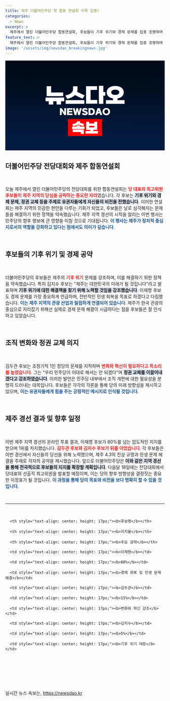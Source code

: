 ```yaml
---
title: 제주 더불어민주당 첫 합동 연설회 이목 집중!
categories:
  - News
excerpt: >
  제주에서 열린 더불어민주당 합동연설회, 후보들이 기후 위기와 경제 문제를 집중 조명하며 제주 당심을 공략! 이재명 후보는 압도적 지지 속에서 민생 회복을 약속했는데, 변화와 혁신을 외친 김두관 후보의 도전도 주목받고 있습니다! 클릭하세요!
feature_text: >
  제주에서 열린 더불어민주당 합동연설회, 후보들이 기후 위기와 경제 문제를 집중 조명하며 제주 당심을 공략! 이재명 후보는 압도적 지지 속에서 민생 회복을 약속했는데, 변화와 혁신을 외친 김두관 후보의 도전도 주목받고 있습니다! 클릭하세요!
image: '/assets/img/newsdao_breakingnews.jpg'
---
```


<p><img src="/assets/img/newsdao_breakingnews.jpg" alt="implanttips 속보" /></p>

<h2 data-ke-size="size26">더불어민주당 전당대회와 제주 합동연설회</h2>

<p data-ke-size="size16">&nbsp;</p>

<p>오늘 제주에서 열린 더불어민주당의 전당대회를 위한 합동연설회는 <b><span style="color: #ee2323;">당 대표와 최고위원 후보들이 제주 지역의 당심을 공략하는 중요한 자리</span></b>였습니다. 각 후보는 <b><span style="background-color: #21538527;">기후 위기와 경제 문제, 정권 교체 등을 주제로 유권자들에게 자신들의 비전을 전했습니다</span></b>. 이러한 연설회는 제주 지역의 민감한 현안을 다루는 기회가 되었고, 후보들은 날로 심각해지는 문제들을 해결하기 위한 정책을 약속했습니다. 제주 지역 경선의 시작을 알리는 이번 행사는 민주당의 향후 행보에 큰 영향을 미칠 것으로 기대됩니다. <b><span style="color: #1a5490;">이 행사는 제주가 정치적 중심지로서의 역할을 강화하고 있다는 점에서도 의미가 깊습니다</span></b>.</p>

<p data-ke-size="size16">&nbsp;</p>

<h2 data-ke-size="size26">후보들의 기후 위기 및 경제 공약</h2>

<p data-ke-size="size16">&nbsp;</p>

<p>더불어민주당의 후보들은 제주의 <b><span style="color: #ee2323;">기후 위기</span></b> 문제를 강조하며, 이를 해결하기 위한 정책을 약속했습니다. 특히 김지수 후보는 "제주는 대한민국의 미래가 될 것입니다"라고 발표하며 <b><span style="background-color: #21538527;">기후 위기에 대한 해결책을 찾기 위해 노력할 것임을 강조했습니다</span></b>. 이재명 후보도 경제 문제를 가장 중요하게 언급하며, 전반적인 민생 회복을 목표로 하겠다고 다짐했습니다. <b><span style="color: #1a5490;">이는 제주 지역의 관광 산업과 밀접하게 연결되어 있습니다</span></b>. 제주가 한국 관광의 중심으로 자리잡기 위해선 실제로 경제 문제 해결이 시급하다는 점을 후보들은 잘 인식하고 있었습니다.</p>

<p data-ke-size="size16">&nbsp;</p>

<h2 data-ke-size="size26">조직 변화와 정권 교체 의지</h2>

<p data-ke-size="size16">&nbsp;</p>

<p>김두관 후보는 조정기적 1인 정당의 문제를 지적하며 <b><span style="color: #ee2323;">변화와 혁신이 필요하다고 목소리를 높였습니다</span></b>. 그는 "우리 민주당이 이대로 해서는 안 되겠다"며 <b><span style="background-color: #21538527;">정권 교체를 이끌어내겠다고 강조하였습니다</span></b>. 이러한 발언은 민주당 내부에서 조직 개편에 대한 필요성을 분명히 드러내는 대목입니다. 후보들은 각각의 각론을 통해 당의 미래 방향성을 제시하고 있으며, <b><span style="color: #1a5490;">이는 유권자들에게 힘을 주는 긍정적인 메시지로 인식될 것입니다</span></b>.</p>

<p data-ke-size="size16">&nbsp;</p>

<h2 data-ke-size="size26">제주 경선 결과 및 향후 일정</h2>

<p data-ke-size="size16">&nbsp;</p>

<p>이번 제주 지역 경선의 온라인 투표 결과, 이재명 후보가 80%를 넘는 압도적인 지지를 받으며 1위를 차지했습니다. <b><span style="color: #ee2323;">김두관 후보와 김지수 후보가 뒤를 이었습니다</span></b>. 각 후보들은 이번 경선에서 자신들의 당선을 위해 노력했으며, 제주 4.3의 진상 규명과 민생 문제 해결을 주제로 각자의 공약을 제시했습니다. 앞으로 더불어민주당은 <b><span style="background-color: #21538527;">이와 같은 지역 경선을 통해 전국적으로 후보들의 지지를 확장할 계획입니다</span></b>. 다음달 18일에는 전당대회에서 당대표와 선출직 최고위원을 발표할 예정이며, 이는 당의 향후 방향성을 결정짓는 중요한 이정표가 될 것입니다. <b><span style="color: #1a5490;">이 과정을 통해 당의 목표와 비전을 보다 명확히 할 수 있을 것입니다</span></b>.</p>

<p data-ke-size="size16">&nbsp;</p>

<hr>

<p data-ke-size="size16">&nbsp;</p>

<table style="width: 100%;">

   <tr>

      <th style="text-align: center; height: 17px;"><b>후보명</b></th>

      <th style="text-align: center; height: 17px;"><b>지지율</b></th>

      <th style="text-align: center; height: 17px;"><b>주요 공약</b></th>

   </tr>

   <tr>

      <td style="text-align: center; height: 17px;"><b>이재명</b></td>

      <td style="text-align: center; height: 17px;"><b>80%</b></td>

      <td style="text-align: center; height: 17px;"><b>경제 회복 및 민생 문제 해결</b></td>

   </tr>

   <tr>

      <td style="text-align: center; height: 17px;"><b>김두관</b></td>

      <td style="text-align: center; height: 17px;"><b>15%</b></td>

      <td style="text-align: center; height: 17px;"><b>변화와 혁신 강조</b></td>

   </tr>

   <tr>

      <td style="text-align: center; height: 17px;"><b>김지수</b></td>

      <td style="text-align: center; height: 17px;"><b>5%</b></td>

      <td style="text-align: center; height: 17px;"><b>기후 위기 대응</b></td>

   </tr>

</table>

<p data-ke-size="size16">&nbsp;</p>

<p data-ke-size="size16">&nbsp;</p>

<p data-ke-size="size16">&nbsp;</p>
실시간 뉴스 속보는, <a href="https://newsdao.kr" rel="dofollow">https://newsdao.kr</a>


